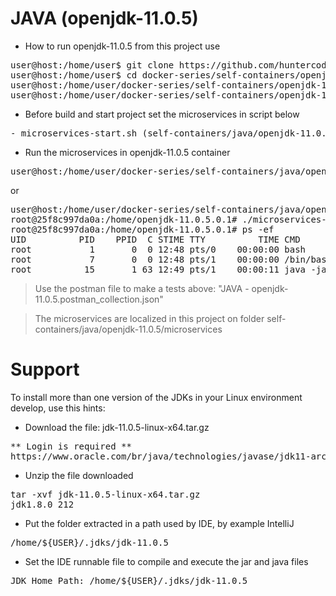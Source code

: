 # JAVA (openjdk-11.0.5)

- How to run openjdk-11.0.5 from this project use

<pre>
user@host:/home/user$ git clone https://github.com/huntercodexs/docker-series.git .
user@host:/home/user$ cd docker-series/self-containers/openjdk-11.0.5
user@host:/home/user/docker-series/self-containers/openjdk-11.0.5$ docker-compose up --build
user@host:/home/user/docker-series/self-containers/openjdk-11.0.5$ docker-compose start
</pre>

- Before build and start project set the microservices in script below

<pre>
- microservices-start.sh (self-containers/java/openjdk-11.0.5/microservices/microservices-start.sh)
</pre>

- Run the microservices in openjdk-11.0.5 container

<pre>
user@host:/home/user/docker-series/self-containers/java/openjdk-11.0.5$ docker exec -it openjdk-11.0.5 ./microservices-start.sh
</pre>

or

<pre>
user@host:/home/user/docker-series/self-containers/java/openjdk-11.0.5$ docker exec -it openjdk-11.0.5 /bin/bash
root@25f8c997da0a:/home/openjdk-11.0.5.0.1# ./microservices-start.sh
root@25f8c997da0a:/home/openjdk-11.0.5.0.1# ps -ef
UID          PID    PPID  C STIME TTY          TIME CMD
root           1       0  0 12:48 pts/0    00:00:00 bash
root           7       0  0 12:48 pts/1    00:00:00 /bin/bash
root          15       1 63 12:49 pts/1    00:00:11 java -jar SIMPLE-API-USERS-0.0.1-SNAPSHOT.jar
</pre>

> Use the postman file to make a tests above: "JAVA - openjdk-11.0.5.postman_collection.json"

> The microservices are localized in this project on folder self-containers/java/openjdk-11.0.5/microservices


# Support

To install more than one version of the JDKs in your Linux environment develop, use this hints:

- Download the file: jdk-11.0.5-linux-x64.tar.gz
<pre>
** Login is required **
https://www.oracle.com/br/java/technologies/javase/jdk11-archive-downloads.html
</pre>

- Unzip the file downloaded
<pre>
tar -xvf jdk-11.0.5-linux-x64.tar.gz
jdk1.8.0_212
</pre>

- Put the folder extracted in a path used by IDE, by example IntelliJ
<pre>
/home/${USER}/.jdks/jdk-11.0.5
</pre>

- Set the IDE runnable file to compile and execute the jar and java files
<pre>
JDK Home Path: /home/${USER}/.jdks/jdk-11.0.5
</pre>

